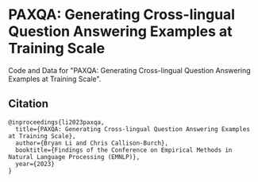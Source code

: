 # PAXQA: Generating Cross-lingual Question Answering Examples at Training Scale
Code and Data for "PAXQA: Generating Cross-lingual Question Answering Examples at Training Scale".

## Citation
```
@inproceedings{li2023paxqa,
  title={PAXQA: Generating Cross-lingual Question Answering Examples at Training Scale},
  author={Bryan Li and Chris Callison-Burch},
  booktitle={Findings of the Conference on Empirical Methods in Natural Language Processing (EMNLP)},
  year={2023}
}
```
